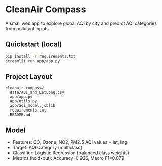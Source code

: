 
# CleanAir Compass

A small web app to explore global AQI by city and predict AQI categories from pollutant inputs.

## Quickstart (local)

```bash
pip install -r requirements.txt
streamlit run app/app.py
```

## Project Layout
```
cleanair-compass/
  data/AQI_and_LatLong.csv
  app/app.py
  app/utils.py
  app/aqi_model.joblib
  requirements.txt
  README.md
```

## Model
- Features: CO, Ozone, NO2, PM2.5 AQI values + lat, lng
- Target: AQI Category (multiclass)
- Classifier: Logistic Regression (balanced class weights)
- Metrics (hold-out): Accuracy=0.926, Macro F1=0.879

